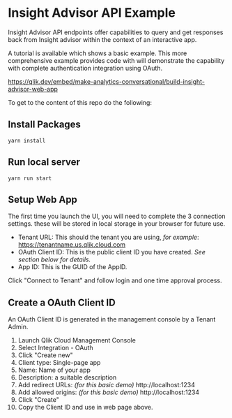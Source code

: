 # Insight Advisor API Example

Insight Advisor API endpoints offer capabilities to query and get responses back from Insight advisor within the context of an interactive app.

A tutorial is available which shows a basic example. This more comprehensive example provides code with will demonstrate the capability with complete authentication integration using OAuth.

https://qlik.dev/embed/make-analytics-conversational/build-insight-advisor-web-app

To get to the content of this repo do the following:

## Install Packages
`yarn install`

## Run local server
`yarn run start`

## Setup Web App
The first time you launch the UI, you will need to complete the 3 connection settings. these will be stored in local storage in your browser for future use.

* Tenant URL: This should the tenant you are using, *for example*: https://tenantname.us.qlik.cloud.com
* OAuth Client ID: This is the public client ID you have created. *See section below for details.*
* App ID: This is the GUID of the AppID.

Click "Connect to Tenant" and follow login and one time approval process.


## Create a OAuth Client ID

An OAuth Client ID is generated in the management console by a Tenant Admin.

1. Launch Qlik Cloud Management Console
1. Select Integration - OAuth
1. Click "Create new"
1. Client type: Single-page app
1. Name: Name of your app
1. Description: a suitable description
1. Add redirect URLs: *(for this basic demo)* http://localhost:1234
1. Add allowed origins: *(for this basic demo)* http://localhost:1234
1. Click "Create"
1. Copy the Client ID and use in web page above.